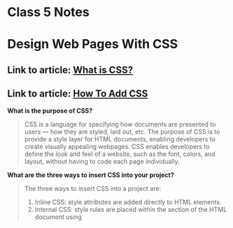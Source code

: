 # Class 5 Notes

# Design Web Pages With CSS

## Link to article: [What is CSS?](https://developer.mozilla.org/en-US/docs/Learn/CSS/First_steps/What_is_CSS)
## Link to article: [How To Add CSS](https://www.w3schools.com/css/css_howto.asp)


**What is the purpose of CSS?**
>CSS is a language for specifying how documents are presented to users — how they are styled, laid out, etc.  The purpose of CSS is to provide a style layer for HTML documents, enabling developers to create visually appealing webpages. CSS enables developers to define the look and feel of a website, such as the font, colors, and layout, without having to code each page individually.


**What are the three ways to insert CSS into your project?**
>The three ways to insert CSS into a project are:
>
>1. Inline CSS: style attributes are added directly to HTML elements. 
>2. Internal CSS: style rules are placed within the <head> section of the HTML document using <style> element. 
>3. ''External CSS: style rules are placed in an external file, which is referenced from the HTML document using the '<link>' element.''
	

**Write an example of a CSS rule that would give all <p> elements red text.**
>
    p { color: red; }
